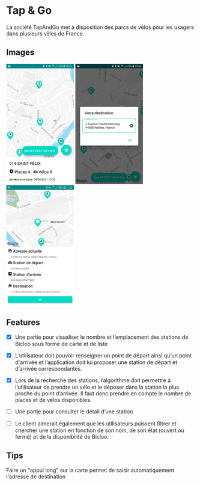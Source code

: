 # Tap & Go

La société TapAndGo met à disposition des parcs de vélos pour les usagers dans plusieurs villes de France.

## Images

<p float="left">
<img src="doc/images/A.jpg" width="180">
<img src="doc/images/B.jpg" width="180">
<img src="doc/images/C.jpg" width="180">
</p>

## Features

- [x] Une partie pour visualiser le nombre et l’emplacement des stations de Bicloo sous forme de carte et de liste

- [x] L’utilisateur doit pouvoir renseigner un point de départ ainsi qu’un point d'arrivée et l’application
doit lui proposer une station de départ et d’arrivée correspondantes.

- [x] Lors de la recherche des stations, l’algorithme doit permettre à l’utilisateur de prendre un vélo et le
déposer dans la station la plus proche du point d’arrivée. Il faut donc prendre en compte le nombre
de places et de vélos disponibles.

- [ ] Une partie pour consulter le détail d’une station

- [ ] Le client aimerait également que les utilisateurs puissent filtrer et chercher une station en fonction
de son nom, de son état (ouvert ou fermé) et de la disponibilité de Bicloo.

## Tips

Faire un "appui long" sur la carte permet de saisir automatiquement l'adresse de destination